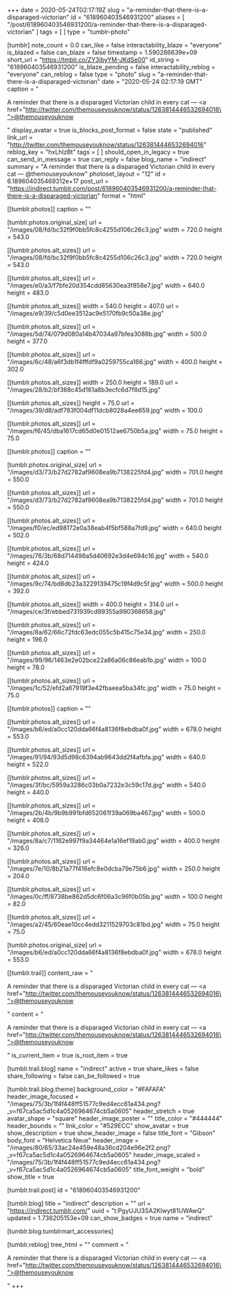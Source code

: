 +++
date = 2020-05-24T02:17:19Z
slug = "a-reminder-that-there-is-a-disparaged-victorian"
id = "618960403546931200"
aliases = [ "/post/618960403546931200/a-reminder-that-there-is-a-disparaged-victorian" ]
tags = [ ]
type = "tumblr-photo"

[tumblr]
note_count = 0.0
can_like = false
interactability_blaze = "everyone"
is_blazed = false
can_blaze = false
timestamp = 1.590286639e+09
short_url = "https://tmblr.co/ZY3jbyYM-JKdSe00"
id_string = "618960403546931200"
is_blaze_pending = false
interactability_reblog = "everyone"
can_reblog = false
type = "photo"
slug = "a-reminder-that-there-is-a-disparaged-victorian"
date = "2020-05-24 02:17:19 GMT"
caption = "<p>A reminder that there is a disparaged Victorian child in every cat — <a href=\"http://twitter.com/themouseyouknow/status/1263814446532694016\">@themouseyouknow</a></p>"
display_avatar = true
is_blocks_post_format = false
state = "published"
link_url = "http://twitter.com/themouseyouknow/status/1263814446532694016"
reblog_key = "hxLhIzBt"
tags = [ ]
should_open_in_legacy = true
can_send_in_message = true
can_reply = false
blog_name = "indirect"
summary = "A reminder that there is a disparaged Victorian child in every cat — @themouseyouknow"
photoset_layout = "12"
id = 6.189604035469312e+17
post_url = "https://indirect.tumblr.com/post/618960403546931200/a-reminder-that-there-is-a-disparaged-victorian"
format = "html"

[[tumblr.photos]]
caption = ""

[tumblr.photos.original_size]
url = "/images/08/fd/bc32f9f0bb5fc8c4255d106c26c3.jpg"
width = 720.0
height = 543.0

[[tumblr.photos.alt_sizes]]
url = "/images/08/fd/bc32f9f0bb5fc8c4255d106c26c3.jpg"
width = 720.0
height = 543.0

[[tumblr.photos.alt_sizes]]
url = "/images/e0/a3/f7bfe20d354cdd85630ea3f858e7.jpg"
width = 640.0
height = 483.0

[[tumblr.photos.alt_sizes]]
width = 540.0
height = 407.0
url = "/images/e9/39/c5d0ee3512ac9e5170fb9c50a38e.jpg"

[[tumblr.photos.alt_sizes]]
url = "/images/5d/74/079d080a14b47034a97bfea3088b.jpg"
width = 500.0
height = 377.0

[[tumblr.photos.alt_sizes]]
url = "/images/6c/48/a6f3db1f4fffdf9a0259755ca166.jpg"
width = 400.0
height = 302.0

[[tumblr.photos.alt_sizes]]
width = 250.0
height = 189.0
url = "/images/28/b2/bf388c45d161a8b3ecfc6d7f8d15.jpg"

[[tumblr.photos.alt_sizes]]
height = 75.0
url = "/images/39/d8/adf783f004df11dcb8028a4ee659.jpg"
width = 100.0

[[tumblr.photos.alt_sizes]]
url = "/images/f6/45/dba1617cd65d0e01512ae6750b5a.jpg"
width = 75.0
height = 75.0

[[tumblr.photos]]
caption = ""

[tumblr.photos.original_size]
url = "/images/d3/73/b27d2782af9608ea9b7138225fd4.jpg"
width = 701.0
height = 550.0

[[tumblr.photos.alt_sizes]]
url = "/images/d3/73/b27d2782af9608ea9b7138225fd4.jpg"
width = 701.0
height = 550.0

[[tumblr.photos.alt_sizes]]
url = "/images/f0/ec/ed98172e0a38eab4f5bf588a7fd9.jpg"
width = 640.0
height = 502.0

[[tumblr.photos.alt_sizes]]
url = "/images/76/3b/68d714498a5d40692e3d4e694c16.jpg"
width = 540.0
height = 424.0

[[tumblr.photos.alt_sizes]]
url = "/images/9c/74/bd8db23a3229139475c19f4d9c5f.jpg"
width = 500.0
height = 392.0

[[tumblr.photos.alt_sizes]]
width = 400.0
height = 314.0
url = "/images/ce/3f/ebbed731939cd99355a990368658.jpg"

[[tumblr.photos.alt_sizes]]
url = "/images/8a/62/66c72fdc63edc055c5b415c75e34.jpg"
width = 250.0
height = 196.0

[[tumblr.photos.alt_sizes]]
url = "/images/99/96/1463e2e02bce22a86a06c86eab1b.jpg"
width = 100.0
height = 78.0

[[tumblr.photos.alt_sizes]]
url = "/images/1c/52/efd2a67919f3e42fbaeea5ba34fc.jpg"
width = 75.0
height = 75.0

[[tumblr.photos]]
caption = ""

[[tumblr.photos.alt_sizes]]
url = "/images/b6/ed/a0cc120dda66f4a8136f8ebdba0f.jpg"
width = 678.0
height = 553.0

[[tumblr.photos.alt_sizes]]
url = "/images/91/94/93d5d98c6394ab9643dd2f4afbfa.jpg"
width = 640.0
height = 522.0

[[tumblr.photos.alt_sizes]]
url = "/images/3f/bc/5959a3286c03b0a7232e3c59c17d.jpg"
width = 540.0
height = 440.0

[[tumblr.photos.alt_sizes]]
url = "/images/2b/4b/9b9b991bfd652061f39a069ba467.jpg"
width = 500.0
height = 408.0

[[tumblr.photos.alt_sizes]]
url = "/images/8a/c7/1162e997f9a34464e1a16ef19ab0.jpg"
width = 400.0
height = 326.0

[[tumblr.photos.alt_sizes]]
url = "/images/7e/10/8b21a77f416efc8e0dcba79e75b6.jpg"
width = 250.0
height = 204.0

[[tumblr.photos.alt_sizes]]
url = "/images/0c/ff/8738be862d5dc6f06a3c96f0b05b.jpg"
width = 100.0
height = 82.0

[[tumblr.photos.alt_sizes]]
url = "/images/a2/45/60eae10cc4edd3211529703c81bd.jpg"
width = 75.0
height = 75.0

[tumblr.photos.original_size]
url = "/images/b6/ed/a0cc120dda66f4a8136f8ebdba0f.jpg"
width = 678.0
height = 553.0

[[tumblr.trail]]
content_raw = "<p>A reminder that there is a disparaged Victorian child in every cat — <a href=\"http://twitter.com/themouseyouknow/status/1263814446532694016\">@themouseyouknow</a></p>"
content = "<p>A reminder that there is a disparaged Victorian child in every cat &mdash; <a href=\"http://twitter.com/themouseyouknow/status/1263814446532694016\">@themouseyouknow</a></p>"
is_current_item = true
is_root_item = true

[tumblr.trail.blog]
name = "indirect"
active = true
share_likes = false
share_following = false
can_be_followed = true

[tumblr.trail.blog.theme]
background_color = "#FAFAFA"
header_image_focused = "/images/75/3b/1f4f448ff51577c9ed4ecc61a434.png?_v=f67ca5ac5d1c4a0526964674cb5a0605"
header_stretch = true
avatar_shape = "square"
header_image_poster = ""
title_color = "#444444"
header_bounds = ""
link_color = "#529ECC"
show_avatar = true
show_description = true
show_header_image = false
title_font = "Gibson"
body_font = "Helvetica Neue"
header_image = "/images/80/65/33ac24e459e48a36cd204e96e2f2.png?_v=f67ca5ac5d1c4a0526964674cb5a0605"
header_image_scaled = "/images/75/3b/1f4f448ff51577c9ed4ecc61a434.png?_v=f67ca5ac5d1c4a0526964674cb5a0605"
title_font_weight = "bold"
show_title = true

[tumblr.trail.post]
id = "618960403546931200"

[tumblr.blog]
title = "indirect"
description = ""
url = "https://indirect.tumblr.com/"
uuid = "t:PgyUJU3SA2Klwyt81UWAwQ"
updated = 1.738205153e+09
can_show_badges = true
name = "indirect"

[tumblr.blog.tumblrmart_accessories]

[tumblr.reblog]
tree_html = ""
comment = "<p>A reminder that there is a disparaged Victorian child in every cat — <a href=\"http://twitter.com/themouseyouknow/status/1263814446532694016\">@themouseyouknow</a></p>"
+++
